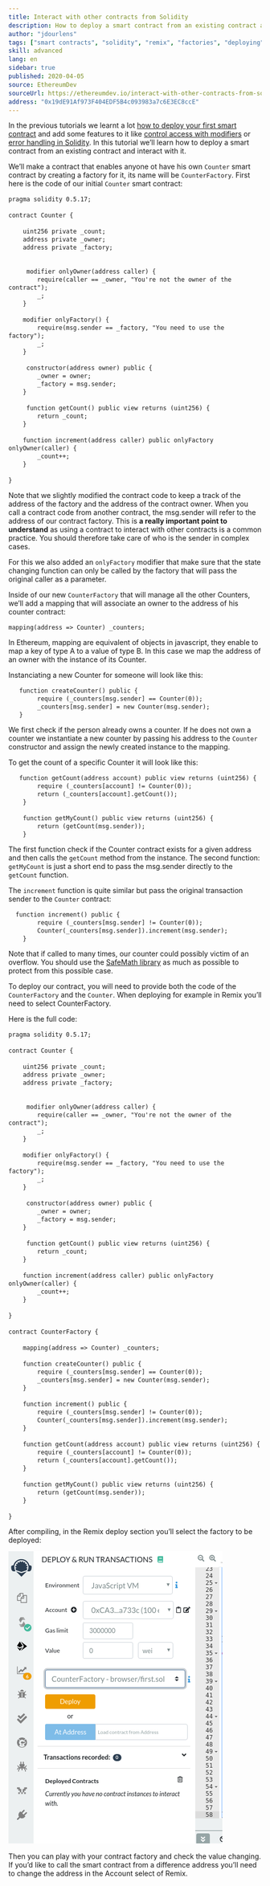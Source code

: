 ```yaml
---
title: Interact with other contracts from Solidity
description: How to deploy a smart contract from an existing contract and interact with it
author: "jdourlens"
tags: ["smart contracts", "solidity", "remix", "factories", "deploying"]
skill: advanced
lang: en
sidebar: true
published: 2020-04-05
source: EthereumDev
sourceUrl: https://ethereumdev.io/interact-with-other-contracts-from-solidity/
address: "0x19dE91Af973F404EDF5B4c093983a7c6E3EC8ccE"
---
```


In the previous tutorials we learnt a lot [how to deploy your first smart contract](/developers/tutorials/deploying-your-first-smart-contract/) and add some features to it like [control access with modifiers](https://ethereumdev.io/organize-your-code-and-control-access-to-your-smart-contract-with-modifiers/) or [error handling in Solidity](https://ethereumdev.io/handle-errors-in-solidity-with-require-and-revert/). In this tutorial we’ll learn how to deploy a smart contract from an existing contract and interact with it.

We’ll make a contract that enables anyone ot have his own `Counter` smart contract by creating a factory for it, its name will be `CounterFactory`. First here is the code of our initial `Counter` smart contract:

```
pragma solidity 0.5.17;

contract Counter {

    uint256 private _count;
    address private _owner;
    address private _factory;


     modifier onlyOwner(address caller) {
        require(caller == _owner, "You're not the owner of the contract");
        _;
    }

    modifier onlyFactory() {
        require(msg.sender == _factory, "You need to use the factory");
        _;
    }

     constructor(address owner) public {
        _owner = owner;
        _factory = msg.sender;
    }

     function getCount() public view returns (uint256) {
        return _count;
    }

    function increment(address caller) public onlyFactory onlyOwner(caller) {
        _count++;
    }

}
```

Note that we slightly modified the contract code to keep a track of the address of the factory and the address of the contract owner. When you call a contract code from another contract, the msg.sender will refer to the address of our contract factory. This is **a really important point to understand** as using a contract to interact with other contracts is a common practice. You should therefore take care of who is the sender in complex cases.

For this we also added an `onlyFactory` modifier that make sure that the state changing function can only be called by the factory that will pass the original caller as a parameter.

Inside of our new `CounterFactory` that will manage all the other Counters, we’ll add a mapping that will associate an owner to the address of his counter contract:

```
mapping(address => Counter) _counters;
```

In Ethereum, mapping are equivalent of objects in javascript, they enable to map a key of type A to a value of type B. In this case we map the address of an owner with the instance of its Counter.

Instanciating a new Counter for someone will look like this:

```
   function createCounter() public {
        require (_counters[msg.sender] == Counter(0));
        _counters[msg.sender] = new Counter(msg.sender);
   }
```

We first check if the person already owns a counter. If he does not own a counter we instantiate a new counter by passing his address to the `Counter` constructor and assign the newly created instance to the mapping.

To get the count of a specific Counter it will look like this:

```
   function getCount(address account) public view returns (uint256) {
        require (_counters[account] != Counter(0));
        return (_counters[account].getCount());
    }

    function getMyCount() public view returns (uint256) {
        return (getCount(msg.sender));
    }
```

The first function check if the Counter contract exists for a given address and then calls the `getCount` method from the instance. The second function: `getMyCount` is just a short end to pass the msg.sender directly to the `getCount` function.

The `increment` function is quite similar but pass the original transaction sender to the `Counter` contract:

```
  function increment() public {
        require (_counters[msg.sender] != Counter(0));
        Counter(_counters[msg.sender]).increment(msg.sender);
    }
```

Note that if called to many times, our counter could possibly victim of an overflow. You should use the [SafeMath library](https://ethereumdev.io/using-safe-math-library-to-prevent-from-overflows/) as much as possible to protect from this possible case.

To deploy our contract, you will need to provide both the code of the `CounterFactory` and the `Counter`. When deploying for example in Remix you’ll need to select CounterFactory.

Here is the full code:

```
pragma solidity 0.5.17;

contract Counter {

    uint256 private _count;
    address private _owner;
    address private _factory;


     modifier onlyOwner(address caller) {
        require(caller == _owner, "You're not the owner of the contract");
        _;
    }

    modifier onlyFactory() {
        require(msg.sender == _factory, "You need to use the factory");
        _;
    }

     constructor(address owner) public {
        _owner = owner;
        _factory = msg.sender;
    }

     function getCount() public view returns (uint256) {
        return _count;
    }

    function increment(address caller) public onlyFactory onlyOwner(caller) {
        _count++;
    }

}

contract CounterFactory {

    mapping(address => Counter) _counters;

    function createCounter() public {
        require (_counters[msg.sender] == Counter(0));
        _counters[msg.sender] = new Counter(msg.sender);
    }

    function increment() public {
        require (_counters[msg.sender] != Counter(0));
        Counter(_counters[msg.sender]).increment(msg.sender);
    }

    function getCount(address account) public view returns (uint256) {
        require (_counters[account] != Counter(0));
        return (_counters[account].getCount());
    }

    function getMyCount() public view returns (uint256) {
        return (getCount(msg.sender));
    }

}
```

After compiling, in the Remix deploy section you’ll select the factory to be deployed:

![Selecting the factory to be deployed in Remix](./counterfactory-deploy.png)

Then you can play with your contract factory and check the value changing. If you’d like to call the smart contract from a difference address you’ll need to change the address in the Account select of Remix.
